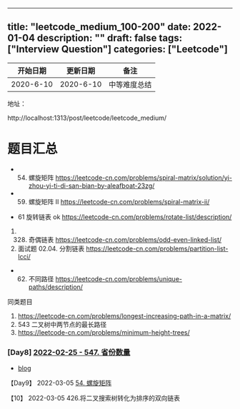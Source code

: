 
---
title: "leetcode_medium_100-200"
date: 2022-01-04
description: ""
draft: false
tags: ["Interview Question"]
categories: ["Leetcode"]
---


| 开始日期     | 更新日期     | 备注     |
| --------- | ------------ | -------- |
| 2020-6-10 | 2020-6-10 | 中等难度总结|

地址：

http://localhost:1313/post/leetcode/leetcode_medium/

#  题目汇总

- 54. 螺旋矩阵
        https://leetcode-cn.com/problems/spiral-matrix/solution/yi-zhou-yi-ti-di-san-bian-by-aleafboat-23zg/

- 59. 螺旋矩阵 II 
       https://leetcode-cn.com/problems/spiral-matrix-ii/

 - 61 旋转链表 ok
     https://leetcode-cn.com/problems/rotate-list/description/

 1. 328. 奇偶链表
 https://leetcode-cn.com/problems/odd-even-linked-list/
 2. 面试题 02.04. 分割链表
 https://leetcode-cn.com/problems/partition-list-lcci/

- 62. 不同路径
https://leetcode-cn.com/problems/unique-paths/description/

同类题目
1. https://leetcode-cn.com/problems/longest-increasing-path-in-a-matrix/
2. 543 二叉树中两节点的最长路径
3. https://leetcode-cn.com/problems/minimum-height-trees/



### [Day8] [2022-02-25 - 547. 省份数量](https://github.com/leetcode-pp/91alg-6-daily-check/issues/86) 



- [blog](https://mp.weixin.qq.com/s/OLUbX65Irtf62ZaY2tfx-Q)



【Day9】 2022-03-05 [54. 螺旋矩阵](https://leetcode-cn.com/problems/spiral-matrix/)



【10】 2022-03-05  426.将二叉搜索树转化为排序的双向链表







#  